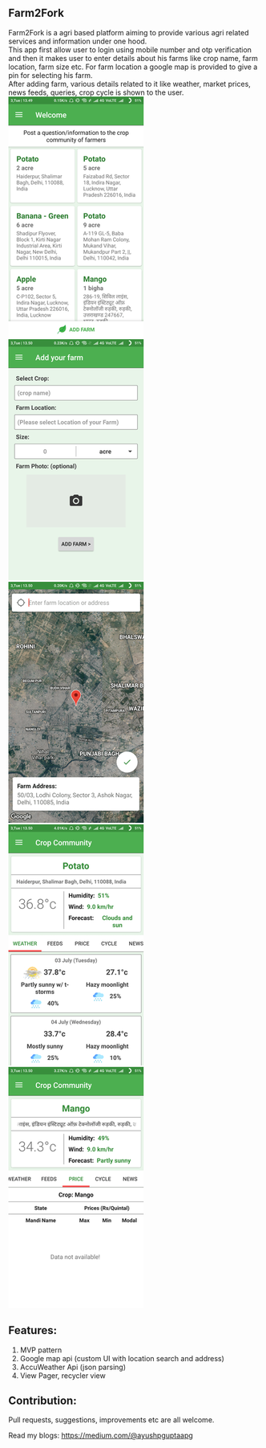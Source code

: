 ## Farm2Fork

Farm2Fork is a agri based platform aiming to provide various agri related services and information under one hood.  
This app first allow user to login using mobile number and otp verification and then it makes user to enter details about his farms like crop name, farm location, farm size etc. For farm location a google map is provided to give a pin  for selecting his farm.  
After adding farm, various details related to it like weather, market prices, news feeds, queries, crop cycle is shown to the user.   
![](https://github.com/apgapg/Farm2Fork/blob/master/screenshots/Screenshot_2018-07-03-13-49-55-031_com.farm.farm2fork.png)
![](https://github.com/apgapg/Farm2Fork/blob/master/screenshots/Screenshot_2018-07-03-13-50-01-134_com.farm.farm2fork.png)
![](https://github.com/apgapg/Farm2Fork/blob/master/screenshots/Screenshot_2018-07-03-13-50-57-712_com.farm.farm2fork.png)
![](https://github.com/apgapg/Farm2Fork/blob/master/screenshots/Screenshot_2018-07-03-13-50-09-384_com.farm.farm2fork.png)
![](https://github.com/apgapg/Farm2Fork/blob/master/screenshots/Screenshot_2018-07-03-13-50-23-903_com.farm.farm2fork.png)

## Features:
1. MVP pattern
2. Google map api (custom UI with location search and address)
3. AccuWeather Api (json parsing)
4. View Pager, recycler view

## Contribution:

Pull requests, suggestions, improvements etc are all welcome.

Read my blogs: https://medium.com/@ayushpguptaapg

